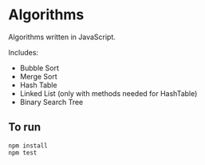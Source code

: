 # Algorithms

Algorithms written in JavaScript.

Includes:

* Bubble Sort
* Merge Sort
* Hash Table
* Linked List (only with methods needed for HashTable)
* Binary Search Tree

## To run

    npm install
    npm test

